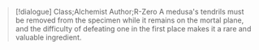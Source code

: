 >[!dialogue] Class;Alchemist Author;R-Zero
>A medusa's tendrils must be removed from the specimen while it remains on the mortal plane, and the difficulty of defeating one in the first place makes it a rare and valuable ingredient.